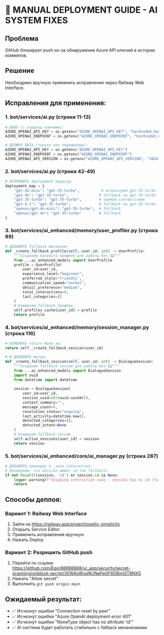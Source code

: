 # 🚀 MANUAL DEPLOYMENT GUIDE - AI SYSTEM FIXES

## Проблема
GitHub блокирует push из-за обнаружения Azure API ключей в истории коммитов.

## Решение
Необходимо вручную применить исправления через Railway Web Interface.

## Исправления для применения:

### 1. bot/services/ai.py (строки 11-13)
```python
# БЫЛО (с хардкод ключами):
AZURE_OPENAI_API_KEY = os.getenv("AZURE_OPENAI_API_KEY", "hardcoded_key_here")
AZURE_OPENAI_ENDPOINT = os.getenv("AZURE_OPENAI_ENDPOINT", "hardcoded_endpoint_here") 

# ДОЛЖНО БЫТЬ (только env переменные):
AZURE_OPENAI_API_KEY = os.getenv("AZURE_OPENAI_API_KEY")
AZURE_OPENAI_ENDPOINT = os.getenv("AZURE_OPENAI_ENDPOINT") 
AZURE_OPENAI_API_VERSION = os.getenv("AZURE_OPENAI_API_VERSION", "2024-02-15-preview")
```

### 2. bot/services/ai.py (строки 42-49)
```python
# ИСПРАВИТЬ deployment mapping:
deployment_map = {
    "gpt-4o-mini": "gpt-35-turbo",          # используем gpt-35-turbo  
    "gpt-4o": "gpt-35-turbo",              # fallback на gpt-35-turbo
    "gpt-35-turbo": "gpt-35-turbo",        # прямое соответствие
    "gpt-4.1": "gpt-35-turbo",             # fallback на gpt-35-turbo
    "openai/gpt-4o-mini": "gpt-35-turbo",  # fallback
    "openai/gpt-4o": "gpt-35-turbo"        # fallback
}
```

### 3. bot/services/ai_enhanced/memory/user_profiler.py (строка 89)
```python
# ДОБАВИТЬ fallback механизм:
def _create_fallback_profile(self, user_id: int) -> UserProfile:
    """Создание базового профиля для работы без БД"""
    from ...ai_enhanced_models import UserProfile
    profile = UserProfile(
        user_id=user_id,
        experience_level="beginner",
        preferred_style="friendly", 
        communication_speed="normal",
        detail_preference="medium",
        total_interactions=0,
        last_categories=[]
    )
    # Кэшируем fallback профиль
    self.profiles_cache[user_id] = profile
    return profile
```

### 4. bot/services/ai_enhanced/memory/session_manager.py (строка 116)
```python
# ИЗМЕНИТЬ return None на:
return self._create_fallback_session(user_id)

# И ДОБАВИТЬ метод:
def _create_fallback_session(self, user_id: int) -> DialogueSession:
    """Создание fallback сессии для работы без БД"""
    from ...ai_enhanced_models import DialogueSession
    import uuid
    from datetime import datetime
    
    session = DialogueSession(
        user_id=user_id,
        session_uuid=str(uuid.uuid4()),
        context_summary="",
        message_count=0,
        resolution_status="ongoing",
        last_activity=datetime.now(),
        detected_categories=[],
        detected_intent=None
    )
    # Кэшируем fallback сессию
    self.active_sessions[user_id] = session
    return session
```

### 5. bot/services/ai_enhanced/core/ai_manager.py (строка 287)
```python
# ДОБАВИТЬ проверку в _save_interaction:
# Проверяем, что session имеет id (не fallback)
if not hasattr(session, 'id') or session.id is None:
    logger.warning(f"Skipping interaction save - session has no id (fallback mode)")
    return
```

## Способы деплоя:

### Вариант 1: Railway Web Interface
1. Зайти на https://railway.app/project/poetic-simplicity
2. Открыть Service Editor
3. Применить исправления вручную
4. Нажать Deploy

### Вариант 2: Разрешить GitHub push
1. Перейти по ссылке: https://github.com/Egor88888888/yr_app/security/secret-scanning/unblock-secret/30WAoWvqWJNeFeGF6DBmiST8NXS
2. Нажать "Allow secret"
3. Выполнить `git push origin main`

## Ожидаемый результат:
- ✅ Исчезнут ошибки "Connection reset by peer"
- ✅ Исчезнут ошибки "Azure OpenAI deployment error 401"
- ✅ Исчезнут ошибки "NoneType object has no attribute 'id'"
- ✅ AI система будет работать стабильно с fallback механизмами